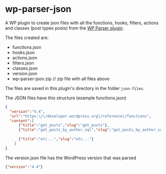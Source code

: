 # wp-parser-json
A WP plugin to create json files with all the functions, hooks, filters, actions and classes (post types posts) from the [WP Parser plugin](https://github.com/WordPress/phpdoc-parser).

The files created are:
* functions.json
* hooks.json
* actions.json
* filters.json
* classes.json
* version.json
* wp-parser-json.zip // zip file with all files above

The files are saved in this plugin's directory in the folder `json-files`.

The JSON files have this structure (example functions.json)
```json
{
  "version":"4.4",
  "url":"https:\/\/developer.wordpress.org\/reference\/functions",
  "content":[
      {"title":"get_posts","slug":"get_posts"},
      {"title":"get_posts_by_author_sql","slug":"get_posts_by_author_sql"},
      
      {"title":"etc...","slug":"etc..."}
    ]
}
```

The version.json file has the WordPress version that was parsed
```json
{"version":"4.4"}
```
